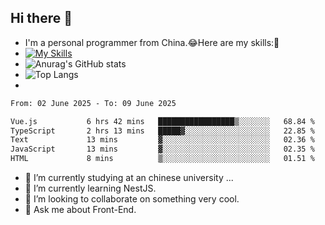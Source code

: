 ## Hi there 👋
- I'm a personal programmer from China.😂Here are my skills:🤔
- [![My Skills](https://skillicons.dev/icons?i=js,html,css,vue,typescript,java,golang)](https://skillicons.dev)
- ![Anurag's GitHub stats](https://github-readme-stats.vercel.app/api?username=FluffyChi-Xing&count_private=true&show_icons=true&theme=radical)
- ![Top Langs](https://github-readme-stats.vercel.app/api/top-langs/?username=FluffyChi-Xing)
- <!--START_SECTION:waka-->

```txt
From: 02 June 2025 - To: 09 June 2025

Vue.js           6 hrs 42 mins   █████████████████▒░░░░░░░   68.84 %
TypeScript       2 hrs 13 mins   █████▓░░░░░░░░░░░░░░░░░░░   22.85 %
Text             13 mins         ▓░░░░░░░░░░░░░░░░░░░░░░░░   02.36 %
JavaScript       13 mins         ▓░░░░░░░░░░░░░░░░░░░░░░░░   02.35 %
HTML             8 mins          ▒░░░░░░░░░░░░░░░░░░░░░░░░   01.51 %
```

<!--END_SECTION:waka-->
- 🔭 I’m currently studying at an chinese university ...
- 🌱 I’m currently learning NestJS.
- 👯 I’m looking to collaborate on something very cool.
- 💬 Ask me about Front-End.
